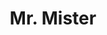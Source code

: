 ---
title: "Mr. Mister"
summary: "American Pop/Rock band active from 1982-1989. Their second album \"Welcome To The Real World\" featured their biggest hits \"Broken Wings\" and \"Kyrie.\" Prior to Mr. Mister, both lead vocalist Richard Page and keyboardist Steve George of the members were in the band Lineup: Richard Page: Lead Vocals / Bass Pat Mastelotto: Drums Steve Farris: Guitar Steve George: Keyboards / Vocals"
image: "mr-mister.jpg"
---